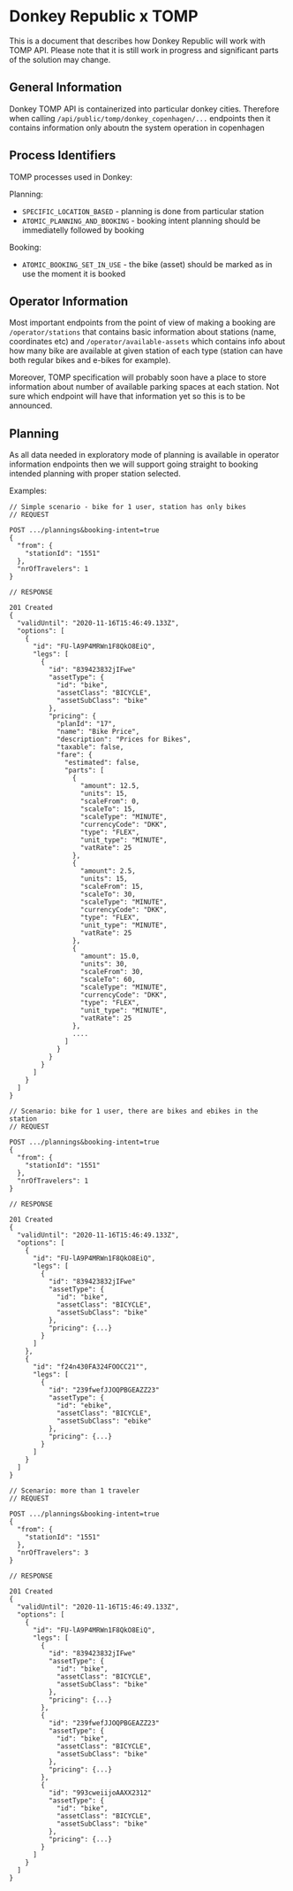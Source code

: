 # Donkey Republic x TOMP

This is a document that describes how Donkey Republic will work with TOMP API.
Please note that it is still work in progress and significant parts of the solution
may change.

## General Information
Donkey TOMP API is containerized into particular donkey cities. Therefore when calling
`/api/public/tomp/donkey_copenhagen/...` endpoints then it contains information only
aboutn the system operation in copenhagen

## Process Identifiers
TOMP processes used in Donkey:

Planning:
* `SPECIFIC_LOCATION_BASED` - planning is done from particular station
* `ATOMIC_PLANNING_AND_BOOKING` - booking intent planning should be immediatelly followed by booking

Booking:
* `ATOMIC_BOOKING_SET_IN_USE` - the bike (asset) should be marked as in use the moment it is booked

## Operator Information

Most important endpoints from the point of view of making a booking are
`/operator/stations` that contains basic information about stations (name, coordinates etc)
and `/operator/available-assets` which contains info about how many bike are available at given station
of each type (station can have both regular bikes and e-bikes for example).

Moreover, TOMP specification will probably soon have a place to store information about number of
available parking spaces at each station. Not sure which endpoint will have that information yet so this is
to be announced.

## Planning

As all data needed in exploratory mode of planning is available in operator information endpoints then
we will support going straight to booking intended planning with proper station selected.

Examples:

```
// Simple scenario - bike for 1 user, station has only bikes
// REQUEST

POST .../plannings&booking-intent=true
{
  "from": {
    "stationId": "1551"
  },
  "nrOfTravelers": 1
}

// RESPONSE

201 Created
{
  "validUntil": "2020-11-16T15:46:49.133Z",
  "options": [
    {
      "id": "FU-lA9P4MRWn1F8QkO8EiQ",
      "legs": [
        {
          "id": "839423832jIFwe"
          "assetType": {
            "id": "bike",
            "assetClass": "BICYCLE",
            "assetSubClass": "bike"
          },
          "pricing": {
            "planId": "17",
            "name": "Bike Price",
            "description": "Prices for Bikes",
            "taxable": false,
            "fare": {
              "estimated": false,
              "parts": [
                {
                  "amount": 12.5,
                  "units": 15,
                  "scaleFrom": 0,
                  "scaleTo": 15,
                  "scaleType": "MINUTE",
                  "currencyCode": "DKK",
                  "type": "FLEX",
                  "unit_type": "MINUTE",
                  "vatRate": 25
                },
                {
                  "amount": 2.5,
                  "units": 15,
                  "scaleFrom": 15,
                  "scaleTo": 30,
                  "scaleType": "MINUTE",
                  "currencyCode": "DKK",
                  "type": "FLEX",
                  "unit_type": "MINUTE",
                  "vatRate": 25
                },
                {
                  "amount": 15.0,
                  "units": 30,
                  "scaleFrom": 30,
                  "scaleTo": 60,
                  "scaleType": "MINUTE",
                  "currencyCode": "DKK",
                  "type": "FLEX",
                  "unit_type": "MINUTE",
                  "vatRate": 25
                },
                ....
              ]
            }
          }
        }
      ]
    }
  ]
}
```

```
// Scenario: bike for 1 user, there are bikes and ebikes in the station
// REQUEST

POST .../plannings&booking-intent=true
{
  "from": {
    "stationId": "1551"
  },
  "nrOfTravelers": 1
}

// RESPONSE

201 Created
{
  "validUntil": "2020-11-16T15:46:49.133Z",
  "options": [
    {
      "id": "FU-lA9P4MRWn1F8QkO8EiQ",
      "legs": [
        {
          "id": "839423832jIFwe"
          "assetType": {
            "id": "bike",
            "assetClass": "BICYCLE",
            "assetSubClass": "bike"
          },
          "pricing": {...}
        }
      ]
    },
    {
      "id": "f24n430FA324FOOCC21"",
      "legs": [
        {
          "id": "239fwefJJOQPBGEAZZ23"
          "assetType": {
            "id": "ebike",
            "assetClass": "BICYCLE",
            "assetSubClass": "ebike"
          },
          "pricing": {...}
        }
      ]
    }
  ]
}
```

```
// Scenario: more than 1 traveler
// REQUEST

POST .../plannings&booking-intent=true
{
  "from": {
    "stationId": "1551"
  },
  "nrOfTravelers": 3
}

// RESPONSE

201 Created
{
  "validUntil": "2020-11-16T15:46:49.133Z",
  "options": [
    {
      "id": "FU-lA9P4MRWn1F8QkO8EiQ",
      "legs": [
        {
          "id": "839423832jIFwe"
          "assetType": {
            "id": "bike",
            "assetClass": "BICYCLE",
            "assetSubClass": "bike"
          },
          "pricing": {...}
        },
        {
          "id": "239fwefJJOQPBGEAZZ23"
          "assetType": {
            "id": "bike",
            "assetClass": "BICYCLE",
            "assetSubClass": "bike"
          },
          "pricing": {...}
        },
        {
          "id": "993cweiijoAAXX2312"
          "assetType": {
            "id": "bike",
            "assetClass": "BICYCLE",
            "assetSubClass": "bike"
          },
          "pricing": {...}
        }
      ]
    }
  ]
}
```




